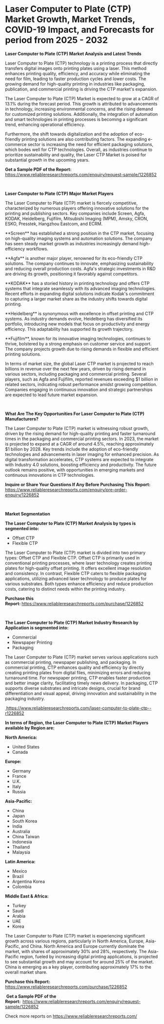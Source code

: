 <p><h1>Laser Computer to Plate (CTP) Market Growth, Market Trends, COVID-19 Impact, and Forecasts for period from 2025 - 2032</h1></p><p><strong>Laser Computer to Plate (CTP) Market Analysis and Latest Trends</strong></p>
<p><p>Laser Computer to Plate (CTP) technology is a printing process that directly transfers digital images onto printing plates using a laser. This method enhances printing quality, efficiency, and accuracy while eliminating the need for film, leading to faster production cycles and lower costs. The growing demand for high-quality printing in industries like packaging, publication, and commercial printing is driving the CTP market's expansion.</p><p>The Laser Computer to Plate (CTP) Market is expected to grow at a CAGR of 13.1% during the forecast period. This growth is attributed to advancements in technology, increasing environmental concerns, and the rising demand for customized printing solutions. Additionally, the integration of automation and smart technologies in printing processes is becoming a significant trend, enhancing operational efficiency. </p><p>Furthermore, the shift towards digitalization and the adoption of eco-friendly printing solutions are also contributing factors. The expanding e-commerce sector is increasing the need for efficient packaging solutions, which bodes well for CTP technologies. Overall, as industries continue to prioritize sustainability and quality, the Laser CTP Market is poised for substantial growth in the upcoming years.</p></p>
<p><strong>Get a Sample PDF of the Report:&nbsp;</strong> <a href="https://www.reliableresearchreports.com/enquiry/request-sample/1226852?utm_campaign=41&utm_medium=2&utm_source=Github&utm_content=ia&utm_term=27022025&utm_id=laser-computer-to-plate-ctp">https://www.reliableresearchreports.com/enquiry/request-sample/1226852</a></p>
<p>&nbsp;</p>
<p><strong>Laser Computer to Plate (CTP) Major Market Players</strong></p>
<p><p>The Laser Computer to Plate (CTP) market is fiercely competitive, characterized by numerous players offering innovative solutions for the printing and publishing sectors. Key companies include Screen, Agfa, KODAK, Heidelberg, Fujifilm, Mitsubishi Imaging (MPM), Amsky, CRON, ESKO, Presstek, Hangzhou Eastcom, and ECRM.</p><p>**Screen** has established a strong position in the CTP market, focusing on high-quality imaging systems and automation solutions. The company has seen steady market growth as industries increasingly demand high-efficiency workflows. </p><p>**Agfa** is another major player, renowned for its eco-friendly CTP solutions. The company continues to innovate, emphasizing sustainability and reducing overall production costs. Agfa's strategic investments in R&D are driving its growth, positioning it favorably against competitors.</p><p>**KODAK** has a storied history in printing technology and offers CTP systems that integrate seamlessly with its advanced imaging technologies. Recent efforts in expanding digital solutions indicate Kodak's commitment to capturing a larger market share as the industry shifts towards digital printing.</p><p>**Heidelberg** is synonymous with excellence in offset printing and CTP systems. As industry demands evolve, Heidelberg has diversified its portfolio, introducing new models that focus on productivity and energy efficiency. This adaptability has supported its growth trajectory.</p><p>**Fujifilm**, known for its innovative imaging technologies, continues to thrive, bolstered by a strong emphasis on customer service and support. The company projects growth due to rising demands in flexible and efficient printing solutions.</p><p>In terms of market size, the global Laser CTP market is projected to reach billions in revenue over the next few years, driven by rising demand in various sectors, including packaging and commercial printing. Several players, such as Agfa and Fujifilm, reported revenues exceeding $1 billion in related sectors, indicating robust performance amidst growing competition. Companies engaging in continuous innovation and strategic partnerships are expected to lead future market expansion.</p></p>
<p>&nbsp;</p>
<p><strong>What Are The Key Opportunities For Laser Computer to Plate (CTP) Manufacturers?</strong></p>
<p><p>The Laser Computer to Plate (CTP) market is witnessing robust growth, driven by the rising demand for high-quality printing and faster turnaround times in the packaging and commercial printing sectors. In 2023, the market is projected to expand at a CAGR of around 4.5%, reaching approximately $1 billion by 2028. Key trends include the adoption of eco-friendly technologies and advancements in laser imaging for enhanced precision. As digital transformation accelerates, CTP systems are expected to integrate with Industry 4.0 solutions, boosting efficiency and productivity. The future outlook remains positive, with opportunities in emerging markets and continuous innovations in CTP technologies.</p></p>
<p><strong>Inquire or Share Your Questions If Any Before Purchasing This Report:</strong> <a href="https://www.reliableresearchreports.com/enquiry/pre-order-enquiry/1226852?utm_campaign=41&utm_medium=2&utm_source=Github&utm_content=ia&utm_term=27022025&utm_id=laser-computer-to-plate-ctp">https://www.reliableresearchreports.com/enquiry/pre-order-enquiry/1226852</a></p>
<p>&nbsp;</p>
<p><strong>Market Segmentation</strong></p>
<p><strong>The Laser Computer to Plate (CTP) Market Analysis by types is segmented into:</strong></p>
<p><ul><li>Offset CTP</li><li>Flexible CTP</li></ul></p>
<p><p>The Laser Computer to Plate (CTP) market is divided into two primary types: Offset CTP and Flexible CTP. Offset CTP is primarily used in conventional printing processes, where laser technology creates printing plates for high-quality offset printing. It offers excellent image resolution and consistency. In contrast, Flexible CTP caters to flexible packaging applications, utilizing advanced laser technology to produce plates for various substrates. Both types enhance efficiency and reduce production costs, catering to distinct needs within the printing industry.</p></p>
<p><strong>Purchase this Report:&nbsp;</strong><a href="https://www.reliableresearchreports.com/purchase/1226852?utm_campaign=41&utm_medium=2&utm_source=Github&utm_content=ia&utm_term=27022025&utm_id=laser-computer-to-plate-ctp">https://www.reliableresearchreports.com/purchase/1226852</a></p>
<p>&nbsp;</p>
<p><strong>The Laser Computer to Plate (CTP) Market Industry Research by Application is segmented into:</strong></p>
<p><ul><li>Commercial</li><li>Newspaper Printing</li><li>Packaging</li></ul></p>
<p><p>The Laser Computer to Plate (CTP) market serves various applications such as commercial printing, newspaper publishing, and packaging. In commercial printing, CTP enhances quality and efficiency by directly creating printing plates from digital files, minimizing errors and reducing turnaround time. For newspaper printing, CTP enables faster production and better image clarity, facilitating timely news delivery. In packaging, CTP supports diverse substrates and intricate designs, crucial for brand differentiation and visual appeal, driving innovation and sustainability in the packaging industry.</p></p>
<p><a href="https://www.reliableresearchreports.com/laser-computer-to-plate-ctp--r1226852?utm_campaign=41&utm_medium=2&utm_source=Github&utm_content=ia&utm_term=27022025&utm_id=laser-computer-to-plate-ctp">&nbsp;https://www.reliableresearchreports.com/laser-computer-to-plate-ctp--r1226852</a></p>
<p><strong>In terms of Region, the Laser Computer to Plate (CTP) Market Players available by Region are:</strong></p>
<p>
    <p> <strong> North America: </strong>
        <ul>
            <li>United States</li>
            <li>Canada</li>
        </ul>
        </p> 
    <p> <strong> Europe: </strong>
        <ul>
            <li>Germany</li>
            <li>France</li>
            <li>U.K.</li>
            <li>Italy</li>
            <li>Russia</li>
        </ul>
        </p> 
    <p> <strong> Asia-Pacific: </strong>
        <ul>
            <li>China</li>
            <li>Japan</li>
            <li>South Korea</li>
            <li>India</li>
            <li>Australia</li>
            <li>China Taiwan</li>
            <li>Indonesia</li>
            <li>Thailand</li>
            <li>Malaysia</li>
        </ul>
        </p> 
    <p> <strong> Latin America: </strong>
        <ul>
            <li>Mexico</li>
            <li>Brazil</li>
            <li>Argentina Korea</li>
            <li>Colombia</li>
        </ul>
        </p> 
    <p> <strong> Middle East & Africa: </strong>
        <ul>
            <li>Turkey</li>
            <li>Saudi</li>
            <li>Arabia</li>
            <li>UAE</li>
            <li>Korea</li>
        </ul>
    </p>
    </p>
<p><p>The Laser Computer to Plate (CTP) market is experiencing significant growth across various regions, particularly in North America, Europe, Asia-Pacific, and China. North America and Europe currently dominate the market, with shares of approximately 30% and 28%, respectively. The Asia-Pacific region, fueled by increasing digital printing applications, is projected to see substantial growth and may account for around 25% of the market. China is emerging as a key player, contributing approximately 17% to the overall market share.</p></p>
<p><strong>Purchase this Report: </strong><a href="https://www.reliableresearchreports.com/purchase/1226852?utm_campaign=41&utm_medium=2&utm_source=Github&utm_content=ia&utm_term=27022025&utm_id=laser-computer-to-plate-ctp">https://www.reliableresearchreports.com/purchase/1226852</a></p>
<p>&nbsp;<strong>Get a Sample PDF of the Report:&nbsp;&nbsp;</strong><a href="https://www.reliableresearchreports.com/enquiry/request-sample/1226852?utm_campaign=41&utm_medium=2&utm_source=Github&utm_content=ia&utm_term=27022025&utm_id=laser-computer-to-plate-ctp">https://www.reliableresearchreports.com/enquiry/request-sample/1226852</a></p>
<p><strong></strong></p>
<p>Check more reports on <a href="https://www.reliableresearchreports.com/?utm_campaign=41&utm_medium=2&utm_source=Github&utm_content=ia&utm_term=27022025&utm_id=laser-computer-to-plate-ctp">https://www.reliableresearchreports.com/</a></p>